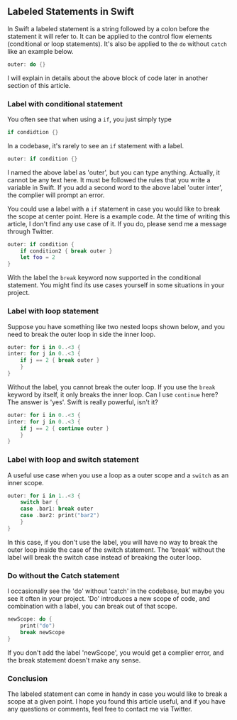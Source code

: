 ## Labeled Statements in Swift

In Swift a labeled statement is a string followed by a colon before the statement it will refer to. It can be applied to the control flow elements (conditional or loop statements). It's also be applied to the `do` without `catch` like an example below.

```swift
outer: do {}
```

I will explain in details about the above block of code later in another section of this article.

### Label with conditional statement

You often see that when using a `if`, you just simply type 

```swift
if condidtion {}
```

In a codebase, it's rarely to see an `if` statement with a label.

```swift
outer: if condition {}
```

I named the above label as 'outer', but you can type anything. Actually, it cannot be any text here. It must be followed the rules that you write a variable in Swift. If you add a second word to the above label 'outer inter', the complier will prompt an error.

You could use a label with a `if` statement in case you would like to break the scope at center point. Here is a example code. At the time of writing this article, I don't find any use case of it. If you do, please send me a message through Twitter.

```swift
outer: if condition {
    if condition2 { break outer }
    let foo = 2
}
```

With the label the `break` keyword now supported in the conditional statement. You might find its use cases yourself in some situations in your project.

### Label with loop statement

Suppose you have something like two nested loops shown below, and you need to break the outer loop in side the inner loop.

```swift
outer: for i in 0..<3 {
inter: for j in 0..<3 {
    if j == 2 { break outer }
    }
}
```

Without the label, you cannot break the outer loop. If you use the `break` keyword by itself, it only breaks the inner loop. Can I use `continue` here? The answer is 'yes'. Swift is really powerful, isn't it?

```swift
outer: for i in 0..<3 {
inter: for j in 0..<3 {
    if j == 2 { continue outer }
    }
}
```

### Label with loop and switch statement

A useful use case when you use a loop as a outer scope and a `switch` as an inner scope.

```swift
outer: for i in 1..<3 {
    switch bar {
    case .bar1: break outer
    case .bar2: print("bar2")
    }
}
```

In this case, if you don't use the label, you will have no way to break the outer loop inside the case of the switch statement. The 'break' without the label will break the switch case instead of breaking the outer loop.

### Do without the Catch statement

I occasionally see the 'do' without 'catch' in the codebase, but maybe you see it often in your project. 'Do' introduces a new scope of code, and combination with a label, you can break out of that scope.

```swift
newScope: do {
    print("do")
    break newScope
}
```

If you don't add the label 'newScope', you would get a complier error, and the break statement doesn't make any sense.

### Conclusion

The labeled statement can come in handy in case you would like to break a scope at a given point. I hope you found this article useful, and if you have any questions or comments, feel free to contact me via Twitter.

